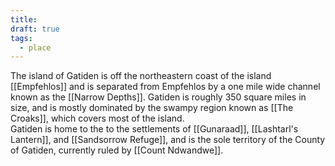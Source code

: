 ```yaml
---
title: 
draft: true
tags:
  - place
---
```

The island of Gatiden is off the northeastern coast of the island [[Empfehlos]] and is separated from Empfehlos by a one mile wide channel known as the [[Narrow Depths]]. Gatiden is roughly 350 square miles in size, and is mostly dominated by the swampy region known as [[The Croaks]], which covers most of the island.<br>
Gatiden is home to the to the settlements of [[Gunaraad]], [[Lashtarl's Lantern]], and [[Sandsorrow Refuge]], and is the sole territory of the County of Gatiden, currently ruled by [[Count Ndwandwe]].